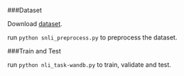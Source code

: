 ###Dataset

Download [dataset](https://nlp.stanford.edu/projects/snli/).

run `python snli_preprocess.py` to preprocess the dataset.

###Train and Test

run `python nli_task-wandb.py` to train, validate and test.
